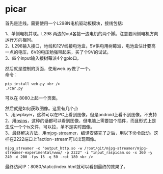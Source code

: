 # picar
首先是连线。需要使用一个L298N电机驱动板模块，接线包括:<br />

1、单侧电机并联。L298 两边的out各接一边电机的两个脚。注意要同侧电机方向运行方向相同。 <br />
2、L298输入接口，地线和12V线接电池盒，5V供电用树莓派，电池盒估计要高一点的电压，6V的电压勉强带起来，买了个9V的试试。 <br />
3、四个input输入接树莓派4个gpio口。<br />

然后就是控制的页面，使用web.py做了一个。 <br />
命令：<br />
```
pip install web.py <br />
./car.py 
```

可以在 8080上起一个页面。<br />

然后就是如何获取图像。这里有几个点 <br />
1、用jwplayer，这种可以在PC上看到图像，但是android上看不到图像。不支持 <br />
2、用[psips](https://github.com/AndyA/psips)，这种的话都可以看到图像，但电脑上需要加个插件，而且形式上是生成一个个ts文件，可以拉，单不是实时图像。 <br />
3、最终解决方法，用[mjpg-streamer](https://github.com/jacksonliam/mjpg-streamer)，编译安装完了之后，用以下命令启动。这样在2222端口上?action=stream可以出现图像。 <br />

```
mjpg_streamer -o "output_http.so -w /root/git/mjpg-streamer/mjpg-streamer-experimental/www/ -p 2222" -i "input_raspicam.so -x 360 -y 240 -d 200 -fps 15 -q 50 -rot 180 <br />

```
最终访问IP：8080/static/index.html就可以看到最终的效果了。 <br />

